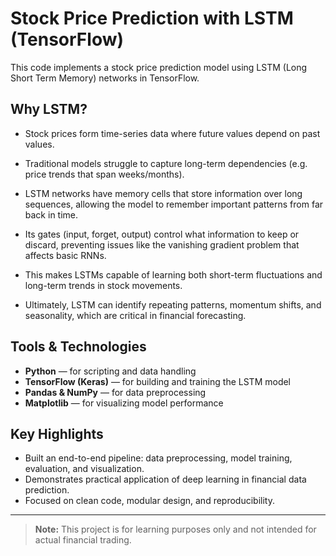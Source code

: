 # Stock Price Prediction with LSTM (TensorFlow)

This code implements a stock price prediction model using LSTM (Long Short Term Memory) networks in TensorFlow.

## Why LSTM?

- Stock prices form time-series data where future values depend on past values.

- Traditional models struggle to capture long-term dependencies (e.g. price trends that span weeks/months).

- LSTM networks have memory cells that store information over long sequences, allowing the model to remember important patterns from far back in time.

- Its gates (input, forget, output) control what information to keep or discard, preventing issues like the vanishing gradient problem that affects basic RNNs.

- This makes LSTMs capable of learning both short-term fluctuations and long-term trends in stock movements.

- Ultimately, LSTM can identify repeating patterns, momentum shifts, and seasonality, which are critical in financial forecasting.
  
## Tools & Technologies

- **Python** — for scripting and data handling
- **TensorFlow (Keras)** — for building and training the LSTM model
- **Pandas & NumPy** — for data preprocessing
- **Matplotlib** — for visualizing model performance

## Key Highlights

- Built an end-to-end pipeline: data preprocessing, model training, evaluation, and visualization.
- Demonstrates practical application of deep learning in financial data prediction.
- Focused on clean code, modular design, and reproducibility.

---

> **Note:** This project is for learning purposes only and not intended for actual financial trading.

